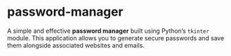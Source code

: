 # password-manager
A simple and effective **password manager** built using Python’s `tkinter` module. This application allows you to generate secure passwords and save them alongside associated websites and emails.
